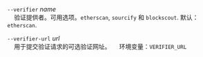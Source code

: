 `--verifier` *name*   
&nbsp;&nbsp;&nbsp;&nbsp;验证提供者。可用选项。`etherscan`, `sourcify` 和 `blockscout`. 默认：`etherscan`.

`--verifier-url` *url*  
&nbsp;&nbsp;&nbsp;&nbsp;用于提交验证请求的可选验证网址。
&nbsp;&nbsp;&nbsp;&nbsp;环境变量：`VERIFIER_URL`
